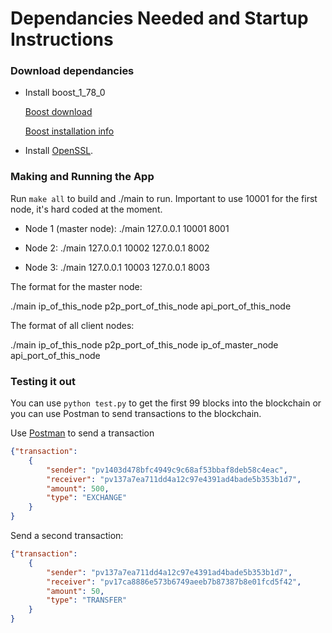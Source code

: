 # Dependancies Needed and Startup Instructions

### Download dependancies
* Install boost_1_78_0

   [Boost download](https://www.boost.org/users/download/)
   
   [Boost installation info](https://www.boost.org/doc/libs/1_78_0/more/getting_started/unix-variants.html#easy-build-and-install)

*  Install [OpenSSL](https://www.openssl.org/). 

### Making and Running the App 
Run `make all` to build and ./main to run. Important to use 10001 for the first node, it's hard coded at the moment.

* Node 1 (master node): ./main 127.0.0.1 10001 8001

* Node 2: ./main 127.0.0.1 10002 127.0.0.1 8002

* Node 3: ./main 127.0.0.1 10003 127.0.0.1 8003

The format for the master node:

./main ip_of_this_node p2p_port_of_this_node api_port_of_this_node

The format of all client nodes:

./main ip_of_this_node p2p_port_of_this_node ip_of_master_node api_port_of_this_node

### Testing it out

You can use `python test.py` to get the first 99 blocks into the blockchain or you can use Postman to send transactions to the blockchain.

Use [Postman](https://www.postman.com) to send a transaction

```json
{"transaction":
    {
        "sender": "pv1403d478bfc4949c9c68af53bbaf8deb58c4eac",
        "receiver": "pv137a7ea711dd4a12c97e4391ad4bade5b353b1d7",
        "amount": 500,
        "type": "EXCHANGE"
    }
}
```

Send a second transaction:

```json
{"transaction":
    {
        "sender": "pv137a7ea711dd4a12c97e4391ad4bade5b353b1d7",
        "receiver": "pv17ca8886e573b6749aeeb7b87387b8e01fcd5f42",
        "amount": 50,
        "type": "TRANSFER"
    }
}
```